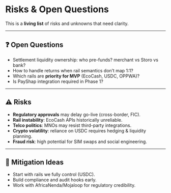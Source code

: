 # Risks & Open Questions

This is a **living list** of risks and unknowns that need clarity.

---

## ❓ Open Questions
- Settlement liquidity ownership: who pre-funds? merchant vs Storo vs bank?
- How to handle returns when rail semantics don’t map 1:1?
- Which rails are **priority for MVP** (EcoCash, USDC, OPPWA)?
- Is PayShap integration required in Phase 1?

---

## ⚠️ Risks
- **Regulatory approvals** may delay go-live (cross-border, FIC).
- **Rail instability**: EcoCash APIs historically unreliable.
- **Telco politics**: MNOs may resist third-party integrations.
- **Crypto volatility**: reliance on USDC requires hedging & liquidity planning.
- **Fraud risk**: high potential for SIM swaps and social engineering.

---

## 📌 Mitigation Ideas
- Start with rails we fully control (USDC).
- Build compliance and audit hooks early.
- Work with AfricaNenda/Mojaloop for regulatory credibility.
